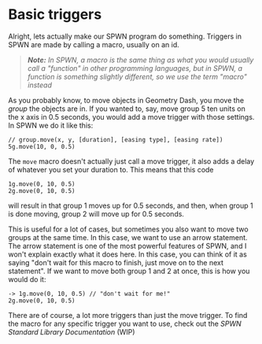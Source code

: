 # Basic triggers

Alright, lets actually make our SPWN program do something. Triggers in SPWN are made by calling a macro, usually on an id.

> _**Note:** In SPWN, a macro is the same thing as what you would usually call a "function" in other programming languages, but in SPWN, a function is something slightly different, so we use the term "macro" instead_

As you probably know, to move objects in Geometry Dash, you move the _group_ the objects are in. If you wanted to, say, move group 5 ten units on the x axis in 0.5 seconds, you would add a move trigger with those settings. In SPWN we do it like this:

```
// group.move(x, y, [duration], [easing type], [easing rate])
5g.move(10, 0, 0.5)
```

The `move` macro doesn't actually just call a move trigger, it also adds a delay of whatever you set your duration to. This means that this code

```
1g.move(0, 10, 0.5)
2g.move(0, 10, 0.5)
```

will result in that group 1 moves up for 0.5 seconds, and then, when group 1 is done moving, group 2 will move up for 0.5 seconds.

This is useful for a lot of cases, but sometimes you also want to move two groups at the same time. In this case, we want to use an arrow statement. The arrow statement is one of the most powerful features of SPWN, and I won't explain exactly what it does here. In this case, you can think of it as saying "don't wait for this macro to finish, just move on to the next statement". If we want to move both group 1 and 2 at once, this is how you would do it:

```
-> 1g.move(0, 10, 0.5) // "don't wait for me!"
2g.move(0, 10, 0.5)
```

There are of course, a lot more triggers than just the move trigger. To find the macro for any specific trigger you want to use, check out the _SPWN Standard Library Documentation_ (WIP)
